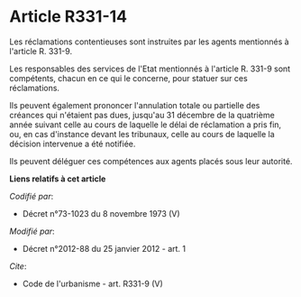 # Article R331-14

Les réclamations contentieuses sont instruites par les agents mentionnés à l'article R. 331-9. 

Les responsables des services de l'Etat mentionnés à l'article R. 331-9 sont compétents, chacun en ce qui le concerne, pour
statuer sur ces réclamations. 

Ils peuvent également prononcer l'annulation totale ou partielle des créances qui n'étaient pas dues, jusqu'au 31 décembre de
la quatrième année suivant celle au cours de laquelle le délai de réclamation a pris fin, ou, en cas d'instance devant les
tribunaux, celle au cours de laquelle la décision intervenue a été notifiée. 

Ils peuvent déléguer ces compétences aux agents placés sous leur autorité.

**Liens relatifs à cet article**

_Codifié par_:

  - Décret n°73-1023 du 8 novembre 1973 (V)

_Modifié par_:

  - Décret n°2012-88 du 25 janvier 2012 - art. 1

_Cite_:

  - Code de l'urbanisme - art. R331-9 (V)
